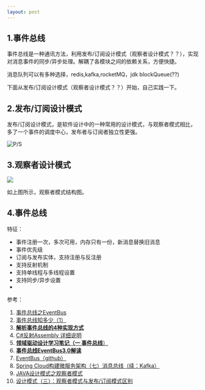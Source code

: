 ```yaml
---
layout: post
---
```


## 1.事件总线
事件总线是一种通讯方法，利用发布/订阅设计模式（观察者设计模式？？），实现对消息事件的同步/异步处理。解耦了各模块之间的依赖关系，方便快捷。

消息队列可以有多种选择，redis,kafka,rocketMQ，jdk blockQueue(??)

下面从发布/订阅设计模式（观察者设计模式？？）开始，自己实践一下。


## 2.发布/订阅设计模式

发布/订阅设计模式，是软件设计中的一种常用的设计模式，与观察者模式相比，多了一个事件的调度中心，发布者与订阅者独立性更强。

![P/S]({{site.baseurl}}/assets/2018-04-04/eventbus.png)

## 3.观察者设计模式

![](https://images2017.cnblogs.com/blog/1272523/201711/1272523-20171113100406343-149515793.png)

如上图所示，观察者模式结构图。


## 4.事件总线

特征：

+ 事件注册一次，多次可用，内存只有一份，新消息替换旧消息
+ 事件优先级
+ 订阅与发布实体，支持注册与反注册
+ 支持反射机制
+ 支持单线程与多线程设置
+ 支持同步/异步设置
+ 


参考：

1. [事件总线之EventBus](https://blog.csdn.net/ccg_201216323/article/details/53914119)
2. [事件总线知多少（1）](https://www.cnblogs.com/sheng-jie/p/6970091.html)
3. [**解析事件总线的4种实现方式**](http://baijiahao.baidu.com/s?id=1575252393729457&wfr=spider&for=pc)
4. [C#反射Assembly 详细说明](https://blog.csdn.net/lyncai/article/details/8621880)
5. [**领域驱动设计学习笔记（一 事件总线**）](https://www.cnblogs.com/cainiaoguoshi/p/4696965.html)
6. [**事件总线EventBus3.0解读**](https://blog.csdn.net/qq_27219939/article/details/78292206)
7. [EventBus（github）](https://github.com/FangDongzhang/EventBus)
8. [Spring Cloud构建微服务架构（七）消息总线（续：Kafka）](https://blog.csdn.net/DERRANTCM/article/details/73368538)
9. [JAVA设计模式之观察者模式](https://www.cnblogs.com/luohanguo/p/7825656.html)
10. [设计模式（三）：观察者模式与发布/订阅模式区别](https://www.cnblogs.com/lovesong/p/5272752.html)
